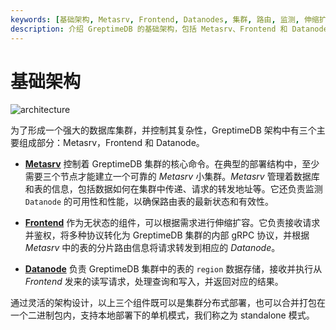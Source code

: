 ```yaml
---
keywords: [基础架构, Metasrv, Frontend, Datanodes, 集群, 路由, 监测, 伸缩扩容, 数据存储, 读写请求]
description: 介绍 GreptimeDB 的基础架构，包括 Metasrv、Frontend 和 Datanodes 三个主要组成部分及其功能。
---
```


# 基础架构

![architecture](/architecture-3.png)

为了形成一个强大的数据库集群，并控制其复杂性，GreptimeDB 架构中有三个主要组成部分：Metasrv，Frontend 和 Datanode。

- [**Metasrv**](/contributor-guide/metasrv/overview.md) 控制着 GreptimeDB 集群的核心命令。在典型的部署结构中，至少需要三个节点才能建立一个可靠的 _Metasrv_ 小集群。_Metasrv_ 管理着数据库和表的信息，包括数据如何在集群中传递、请求的转发地址等。它还负责监测 `Datanode` 的可用性和性能，以确保路由表的最新状态和有效性。

- [**Frontend**](/contributor-guide/frontend/overview.md) 作为无状态的组件，可以根据需求进行伸缩扩容。它负责接收请求并鉴权，将多种协议转化为 GreptimeDB 集群的内部 gRPC 协议，并根据 _Metasrv_ 中的表的分片路由信息将请求转发到相应的 _Datanode_。

- [**Datanode**](/contributor-guide/datanode/overview.md) 负责 GreptimeDB 集群中的表的 `region` 数据存储，接收并执行从 _Frontend_ 发来的读写请求，处理查询和写入，并返回对应的结果。

通过灵活的架构设计，以上三个组件既可以是集群分布式部署，也可以合并打包在一个二进制包内，支持本地部署下的单机模式，我们称之为 standalone 模式。
